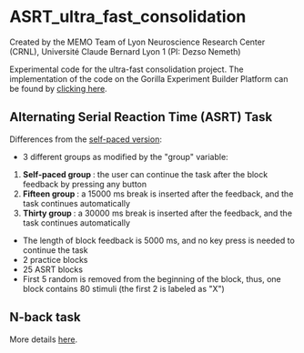 # ASRT_ultra_fast_consolidation

Created by the MEMO Team of Lyon Neuroscience Research Center (CRNL), Université Claude Bernard Lyon 1 (PI: Dezso Nemeth)

Experimental code for the ultra-fast consolidation project. The implementation of the code on the Gorilla Experiment Builder Platform can be found by <a href="https://app.gorilla.sc/openmaterials/397611">clicking here</a>.

<h2>Alternating Serial Reaction Time (ASRT) Task</h2>

Differences from the <a href="https://github.com/vekteo/ASRT_jsPsych">self-paced version</a>:

- 3 different groups as modified by the "group" variable:
1. <strong> Self-paced group </strong>: the user can continue the task after the block feedback by pressing any button
2. <strong> Fifteen group </strong>: a 15000 ms break is inserted after the feedback, and the task continues automatically
2. <strong> Thirty group </strong>: a 30000 ms break is inserted after the feedback, and the task continues automatically
- The length of block feedback is 5000 ms, and no key press is needed to continue the task
- 2 practice blocks
- 25 ASRT blocks
- First 5 random is removed from the beginning of the block, thus, one block contains 80 stimuli (the first 2 is labeled as "X")
 
 <h2>N-back task</h2>

 More details <a href="https://github.com/vekteo/Nback_jsPsych">here</a>.
